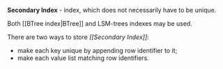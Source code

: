 **Secondary Index** - index, which does not necessarily have to be unique.

Both [[BTree index|BTree]] and LSM-trees indexes may be used.

There are two ways to store *[[Secondary Index]]*:
- make each key unique by appending row identifier to it;
- make each value list matching row identifiers.
